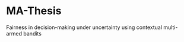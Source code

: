 # MA-Thesis
Fairness in decision-making under uncertainty using contextual                           multi-armed bandits
